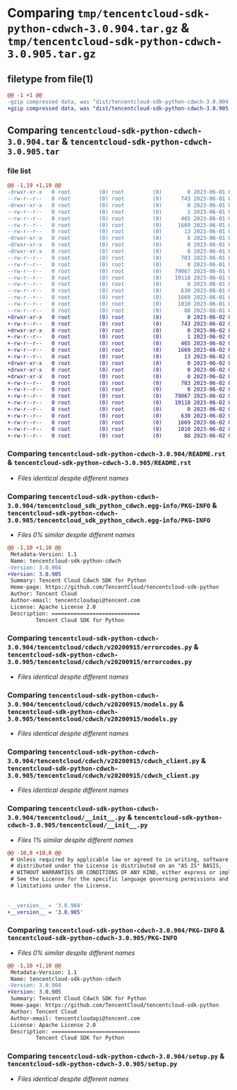 # Comparing `tmp/tencentcloud-sdk-python-cdwch-3.0.904.tar.gz` & `tmp/tencentcloud-sdk-python-cdwch-3.0.905.tar.gz`

## filetype from file(1)

```diff
@@ -1 +1 @@
-gzip compressed data, was "dist/tencentcloud-sdk-python-cdwch-3.0.904.tar", last modified: Thu Jun  1 02:29:03 2023, max compression
+gzip compressed data, was "dist/tencentcloud-sdk-python-cdwch-3.0.905.tar", last modified: Fri Jun  2 00:23:18 2023, max compression
```

## Comparing `tencentcloud-sdk-python-cdwch-3.0.904.tar` & `tencentcloud-sdk-python-cdwch-3.0.905.tar`

### file list

```diff
@@ -1,19 +1,19 @@
-drwxr-xr-x   0 root         (0) root         (0)        0 2023-06-01 02:29:03.000000 tencentcloud-sdk-python-cdwch-3.0.904/
--rw-r--r--   0 root         (0) root         (0)      743 2023-06-01 02:29:03.000000 tencentcloud-sdk-python-cdwch-3.0.904/README.rst
-drwxr-xr-x   0 root         (0) root         (0)        0 2023-06-01 02:29:03.000000 tencentcloud-sdk-python-cdwch-3.0.904/tencentcloud_sdk_python_cdwch.egg-info/
--rw-r--r--   0 root         (0) root         (0)        1 2023-06-01 02:29:03.000000 tencentcloud-sdk-python-cdwch-3.0.904/tencentcloud_sdk_python_cdwch.egg-info/dependency_links.txt
--rw-r--r--   0 root         (0) root         (0)      465 2023-06-01 02:29:03.000000 tencentcloud-sdk-python-cdwch-3.0.904/tencentcloud_sdk_python_cdwch.egg-info/SOURCES.txt
--rw-r--r--   0 root         (0) root         (0)     1669 2023-06-01 02:29:03.000000 tencentcloud-sdk-python-cdwch-3.0.904/tencentcloud_sdk_python_cdwch.egg-info/PKG-INFO
--rw-r--r--   0 root         (0) root         (0)       13 2023-06-01 02:29:03.000000 tencentcloud-sdk-python-cdwch-3.0.904/tencentcloud_sdk_python_cdwch.egg-info/top_level.txt
-drwxr-xr-x   0 root         (0) root         (0)        0 2023-06-01 02:29:03.000000 tencentcloud-sdk-python-cdwch-3.0.904/tencentcloud/
-drwxr-xr-x   0 root         (0) root         (0)        0 2023-06-01 02:29:03.000000 tencentcloud-sdk-python-cdwch-3.0.904/tencentcloud/cdwch/
-drwxr-xr-x   0 root         (0) root         (0)        0 2023-06-01 02:29:03.000000 tencentcloud-sdk-python-cdwch-3.0.904/tencentcloud/cdwch/v20200915/
--rw-r--r--   0 root         (0) root         (0)      703 2023-06-01 02:29:03.000000 tencentcloud-sdk-python-cdwch-3.0.904/tencentcloud/cdwch/v20200915/errorcodes.py
--rw-r--r--   0 root         (0) root         (0)        0 2023-06-01 02:29:03.000000 tencentcloud-sdk-python-cdwch-3.0.904/tencentcloud/cdwch/v20200915/__init__.py
--rw-r--r--   0 root         (0) root         (0)    79067 2023-06-01 02:29:03.000000 tencentcloud-sdk-python-cdwch-3.0.904/tencentcloud/cdwch/v20200915/models.py
--rw-r--r--   0 root         (0) root         (0)    19118 2023-06-01 02:29:03.000000 tencentcloud-sdk-python-cdwch-3.0.904/tencentcloud/cdwch/v20200915/cdwch_client.py
--rw-r--r--   0 root         (0) root         (0)        0 2023-06-01 02:29:03.000000 tencentcloud-sdk-python-cdwch-3.0.904/tencentcloud/cdwch/__init__.py
--rw-r--r--   0 root         (0) root         (0)      630 2023-06-01 02:29:03.000000 tencentcloud-sdk-python-cdwch-3.0.904/tencentcloud/__init__.py
--rw-r--r--   0 root         (0) root         (0)     1669 2023-06-01 02:29:03.000000 tencentcloud-sdk-python-cdwch-3.0.904/PKG-INFO
--rw-r--r--   0 root         (0) root         (0)     1010 2023-06-01 02:29:03.000000 tencentcloud-sdk-python-cdwch-3.0.904/setup.py
--rw-r--r--   0 root         (0) root         (0)       88 2023-06-01 02:29:03.000000 tencentcloud-sdk-python-cdwch-3.0.904/setup.cfg
+drwxr-xr-x   0 root         (0) root         (0)        0 2023-06-02 00:23:18.000000 tencentcloud-sdk-python-cdwch-3.0.905/
+-rw-r--r--   0 root         (0) root         (0)      743 2023-06-02 00:23:18.000000 tencentcloud-sdk-python-cdwch-3.0.905/README.rst
+drwxr-xr-x   0 root         (0) root         (0)        0 2023-06-02 00:23:18.000000 tencentcloud-sdk-python-cdwch-3.0.905/tencentcloud_sdk_python_cdwch.egg-info/
+-rw-r--r--   0 root         (0) root         (0)        1 2023-06-02 00:23:18.000000 tencentcloud-sdk-python-cdwch-3.0.905/tencentcloud_sdk_python_cdwch.egg-info/dependency_links.txt
+-rw-r--r--   0 root         (0) root         (0)      465 2023-06-02 00:23:18.000000 tencentcloud-sdk-python-cdwch-3.0.905/tencentcloud_sdk_python_cdwch.egg-info/SOURCES.txt
+-rw-r--r--   0 root         (0) root         (0)     1669 2023-06-02 00:23:18.000000 tencentcloud-sdk-python-cdwch-3.0.905/tencentcloud_sdk_python_cdwch.egg-info/PKG-INFO
+-rw-r--r--   0 root         (0) root         (0)       13 2023-06-02 00:23:18.000000 tencentcloud-sdk-python-cdwch-3.0.905/tencentcloud_sdk_python_cdwch.egg-info/top_level.txt
+drwxr-xr-x   0 root         (0) root         (0)        0 2023-06-02 00:23:18.000000 tencentcloud-sdk-python-cdwch-3.0.905/tencentcloud/
+drwxr-xr-x   0 root         (0) root         (0)        0 2023-06-02 00:23:18.000000 tencentcloud-sdk-python-cdwch-3.0.905/tencentcloud/cdwch/
+drwxr-xr-x   0 root         (0) root         (0)        0 2023-06-02 00:23:18.000000 tencentcloud-sdk-python-cdwch-3.0.905/tencentcloud/cdwch/v20200915/
+-rw-r--r--   0 root         (0) root         (0)      703 2023-06-02 00:23:18.000000 tencentcloud-sdk-python-cdwch-3.0.905/tencentcloud/cdwch/v20200915/errorcodes.py
+-rw-r--r--   0 root         (0) root         (0)        0 2023-06-02 00:23:18.000000 tencentcloud-sdk-python-cdwch-3.0.905/tencentcloud/cdwch/v20200915/__init__.py
+-rw-r--r--   0 root         (0) root         (0)    79067 2023-06-02 00:23:18.000000 tencentcloud-sdk-python-cdwch-3.0.905/tencentcloud/cdwch/v20200915/models.py
+-rw-r--r--   0 root         (0) root         (0)    19118 2023-06-02 00:23:18.000000 tencentcloud-sdk-python-cdwch-3.0.905/tencentcloud/cdwch/v20200915/cdwch_client.py
+-rw-r--r--   0 root         (0) root         (0)        0 2023-06-02 00:23:18.000000 tencentcloud-sdk-python-cdwch-3.0.905/tencentcloud/cdwch/__init__.py
+-rw-r--r--   0 root         (0) root         (0)      630 2023-06-02 00:23:18.000000 tencentcloud-sdk-python-cdwch-3.0.905/tencentcloud/__init__.py
+-rw-r--r--   0 root         (0) root         (0)     1669 2023-06-02 00:23:18.000000 tencentcloud-sdk-python-cdwch-3.0.905/PKG-INFO
+-rw-r--r--   0 root         (0) root         (0)     1010 2023-06-02 00:23:18.000000 tencentcloud-sdk-python-cdwch-3.0.905/setup.py
+-rw-r--r--   0 root         (0) root         (0)       88 2023-06-02 00:23:18.000000 tencentcloud-sdk-python-cdwch-3.0.905/setup.cfg
```

### Comparing `tencentcloud-sdk-python-cdwch-3.0.904/README.rst` & `tencentcloud-sdk-python-cdwch-3.0.905/README.rst`

 * *Files identical despite different names*

### Comparing `tencentcloud-sdk-python-cdwch-3.0.904/tencentcloud_sdk_python_cdwch.egg-info/PKG-INFO` & `tencentcloud-sdk-python-cdwch-3.0.905/tencentcloud_sdk_python_cdwch.egg-info/PKG-INFO`

 * *Files 0% similar despite different names*

```diff
@@ -1,10 +1,10 @@
 Metadata-Version: 1.1
 Name: tencentcloud-sdk-python-cdwch
-Version: 3.0.904
+Version: 3.0.905
 Summary: Tencent Cloud Cdwch SDK for Python
 Home-page: https://github.com/TencentCloud/tencentcloud-sdk-python
 Author: Tencent Cloud
 Author-email: tencentcloudapi@tencent.com
 License: Apache License 2.0
 Description: ============================
         Tencent Cloud SDK for Python
```

### Comparing `tencentcloud-sdk-python-cdwch-3.0.904/tencentcloud/cdwch/v20200915/errorcodes.py` & `tencentcloud-sdk-python-cdwch-3.0.905/tencentcloud/cdwch/v20200915/errorcodes.py`

 * *Files identical despite different names*

### Comparing `tencentcloud-sdk-python-cdwch-3.0.904/tencentcloud/cdwch/v20200915/models.py` & `tencentcloud-sdk-python-cdwch-3.0.905/tencentcloud/cdwch/v20200915/models.py`

 * *Files identical despite different names*

### Comparing `tencentcloud-sdk-python-cdwch-3.0.904/tencentcloud/cdwch/v20200915/cdwch_client.py` & `tencentcloud-sdk-python-cdwch-3.0.905/tencentcloud/cdwch/v20200915/cdwch_client.py`

 * *Files identical despite different names*

### Comparing `tencentcloud-sdk-python-cdwch-3.0.904/tencentcloud/__init__.py` & `tencentcloud-sdk-python-cdwch-3.0.905/tencentcloud/__init__.py`

 * *Files 1% similar despite different names*

```diff
@@ -10,8 +10,8 @@
 # Unless required by applicable law or agreed to in writing, software
 # distributed under the License is distributed on an "AS IS" BASIS,
 # WITHOUT WARRANTIES OR CONDITIONS OF ANY KIND, either express or implied.
 # See the License for the specific language governing permissions and
 # limitations under the License.
 
 
-__version__ = '3.0.904'
+__version__ = '3.0.905'
```

### Comparing `tencentcloud-sdk-python-cdwch-3.0.904/PKG-INFO` & `tencentcloud-sdk-python-cdwch-3.0.905/PKG-INFO`

 * *Files 0% similar despite different names*

```diff
@@ -1,10 +1,10 @@
 Metadata-Version: 1.1
 Name: tencentcloud-sdk-python-cdwch
-Version: 3.0.904
+Version: 3.0.905
 Summary: Tencent Cloud Cdwch SDK for Python
 Home-page: https://github.com/TencentCloud/tencentcloud-sdk-python
 Author: Tencent Cloud
 Author-email: tencentcloudapi@tencent.com
 License: Apache License 2.0
 Description: ============================
         Tencent Cloud SDK for Python
```

### Comparing `tencentcloud-sdk-python-cdwch-3.0.904/setup.py` & `tencentcloud-sdk-python-cdwch-3.0.905/setup.py`

 * *Files identical despite different names*

